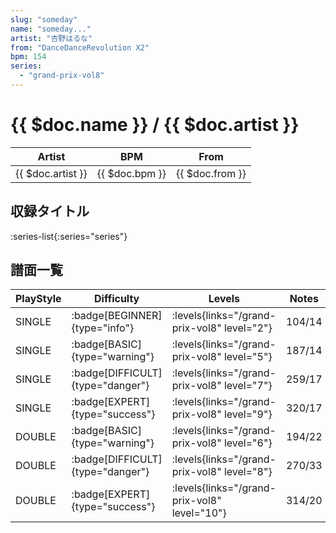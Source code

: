 ```yaml
---
slug: "someday"
name: "someday..."
artist: "杏野はるな"
from: "DanceDanceRevolution X2"
bpm: 154
series:
  - "grand-prix-vol8"
---
```


# {{ $doc.name }} / {{ $doc.artist }}

|Artist|BPM|From|
|------|---|----|
|{{ $doc.artist }}|{{ $doc.bpm }}|{{ $doc.from }}|

## 収録タイトル

:series-list{:series="series"}

## 譜面一覧

|PlayStyle|Difficulty|Levels|Notes|Movie|
|---------|----------|------|-----|-----|
|SINGLE| :badge[BEGINNER]{type="info"}| :levels{links="/grand-prix-vol8" level="2"}|104/14||
|SINGLE| :badge[BASIC]{type="warning"}| :levels{links="/grand-prix-vol8" level="5"}|187/14||
|SINGLE| :badge[DIFFICULT]{type="danger"}| :levels{links="/grand-prix-vol8" level="7"}|259/17||
|SINGLE| :badge[EXPERT]{type="success"}| :levels{links="/grand-prix-vol8" level="9"}|320/17||
|DOUBLE| :badge[BASIC]{type="warning"}| :levels{links="/grand-prix-vol8" level="6"}|194/22||
|DOUBLE| :badge[DIFFICULT]{type="danger"}| :levels{links="/grand-prix-vol8" level="8"}|270/33||
|DOUBLE| :badge[EXPERT]{type="success"}| :levels{links="/grand-prix-vol8" level="10"}|314/20||

